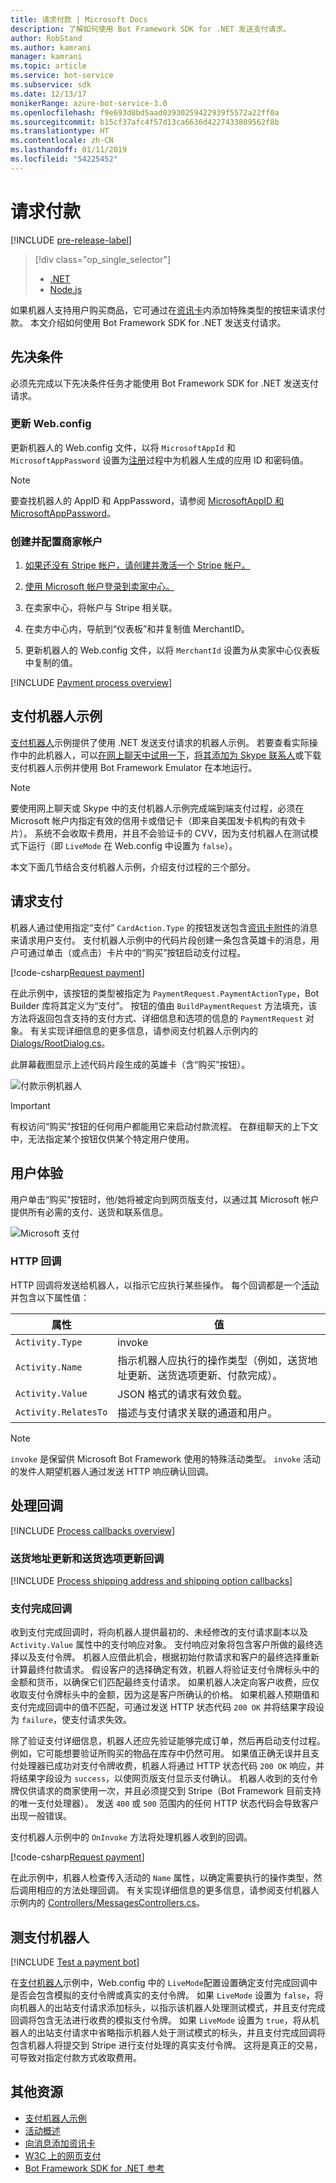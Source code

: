 ```yaml
---
title: 请求付款 | Microsoft Docs
description: 了解如何使用 Bot Framework SDK for .NET 发送支付请求。
author: RobStand
ms.author: kamrani
manager: kamrani
ms.topic: article
ms.service: bot-service
ms.subservice: sdk
ms.date: 12/13/17
monikerRange: azure-bot-service-3.0
ms.openlocfilehash: f9e693d8bd5aad03930259422939f5572a22ff0a
ms.sourcegitcommit: b15cf37afc4f57d13ca6636d4227433809562f8b
ms.translationtype: HT
ms.contentlocale: zh-CN
ms.lasthandoff: 01/11/2019
ms.locfileid: "54225452"
---
```

# <a name="request-payment"></a>请求付款

[!INCLUDE [pre-release-label](../includes/pre-release-label-v3.md)]

> [!div class="op_single_selector"]
> - [.NET](../dotnet/bot-builder-dotnet-request-payment.md)
> - [Node.js](../nodejs/bot-builder-nodejs-request-payment.md)

如果机器人支持用户购买商品，它可通过在[资讯卡](bot-builder-dotnet-add-rich-card-attachments.md)内添加特殊类型的按钮来请求付款。 本文介绍如何使用 Bot Framework SDK for .NET 发送支付请求。

## <a name="prerequisites"></a>先决条件

必须先完成以下先决条件任务才能使用 Bot Framework SDK for .NET 发送支付请求。

### <a name="update-webconfig"></a>更新 Web.config

更新机器人的 Web.config 文件，以将 `MicrosoftAppId` 和 `MicrosoftAppPassword` 设置为[注册](~/bot-service-quickstart-registration.md)过程中为机器人生成的应用 ID 和密码值。 

> [!NOTE]
> 要查找机器人的 AppID 和 AppPassword，请参阅 [MicrosoftAppID 和 MicrosoftAppPassword](~/bot-service-manage-overview.md#microsoftappid-and-microsoftapppassword)。

### <a name="create-and-configure-merchant-account"></a>创建并配置商家帐户

1. <a href="https://dashboard.stripe.com/register" target="_blank">如果还没有 Stripe 帐户，请创建并激活一个 Stripe 帐户。</a>

2. <a href="https://seller.microsoft.com/en-us/dashboard/registration/seller/?accountprogram=botframework" target="_blank">使用 Microsoft 帐户登录到卖家中心。</a>

3. 在卖家中心，将帐户与 Stripe 相关联。

4. 在卖方中心内，导航到“仪表板”和并复制值 MerchantID。

5. 更新机器人的 Web.config 文件，以将 `MerchantId` 设置为从卖家中心仪表板中复制的值。 

[!INCLUDE [Payment process overview](../includes/snippet-payment-process-overview.md)]

## <a name="payment-bot-sample"></a>支付机器人示例

<a href="https://github.com/Microsoft/BotBuilder-Samples/tree/master/CSharp/sample-payments" target="_blank">支付机器人</a>示例提供了使用 .NET 发送支付请求的机器人示例。 若要查看实际操作中的此机器人，可以<a href="https://webchat.botframework.com/embed/paymentsample?s=d39Bk7JOMzQ.cwA.Rig.dumLki9bs3uqfWFMjXPn5PFnQVmT2VAVR1Zl1iPi07k" target="_blank">在网上聊天中试用一下</a>，<a href="https://join.skype.com/bot/9fbc0f17-43eb-40fe-bf3b-af151e6ce45e" target="_blank">将其添加为 Skype 联系人</a>或下载支付机器人示例并使用 Bot Framework Emulator 在本地运行。 

> [!NOTE]
> 要使用网上聊天或 Skype 中的支付机器人示例完成端到端支付过程，必须在 Microsoft 帐户内指定有效的信用卡或借记卡（即来自美国发卡机构的有效卡片）。 系统不会收取卡费用，并且不会验证卡的 CVV，因为支付机器人在测试模式下运行（即 `LiveMode` 在 Web.config 中设置为 `false`）。

本文下面几节结合支付机器人示例，介绍支付过程的三个部分。

## <a id="request-payment"></a>请求支付

机器人通过使用指定“支付” `CardAction.Type` 的按钮发送包含[资讯卡附件](bot-builder-dotnet-add-rich-card-attachments.md)的消息来请求用户支付。 支付机器人示例中的代码片段创建一条包含英雄卡的消息，用户可通过单击（或点击）卡片中的“购买”按钮启动支付过程。 

[!code-csharp[Request payment](../includes/code/dotnet-request-payment.cs#requestPayment)]

在此示例中，该按钮的类型被指定为 `PaymentRequest.PaymentActionType`，Bot Builder 库将其定义为“支付”。 按钮的值由 `BuildPaymentRequest` 方法填充，该方法将返回包含支持的支付方式、详细信息和选项的信息的 `PaymentRequest` 对象。 有关实现详细信息的更多信息，请参阅支付机器人示例内的 <a href="https://github.com/Microsoft/BotBuilder-Samples/tree/master/CSharp/sample-payments" target="_blank">Dialogs/RootDialog.cs</a>。

此屏幕截图显示上述代码片段生成的英雄卡（含“购买”按钮）。 
 
![付款示例机器人](../media/payments-bot-buy.png) 

> [!IMPORTANT]
> 有权访问“购买”按钮的任何用户都能用它来启动付款流程。 在群组聊天的上下文中，无法指定某个按钮仅供某个特定用户使用。 

## <a id="user-experience"></a>用户体验

用户单击“购买”按钮时，他/她将被定向到网页版支付，以通过其 Microsoft 帐户提供所有必需的支付、送货和联系信息。 

![Microsoft 支付](../media/microsoft-payment.png)

### <a name="http-callbacks"></a>HTTP 回调

HTTP 回调将发送给机器人，以指示它应执行某些操作。 每个回调都是一个[活动](bot-builder-dotnet-activities.md)并包含以下属性值： 

| 属性 | 值 |
|----|----|
| `Activity.Type` | invoke | 
| `Activity.Name` | 指示机器人应执行的操作类型（例如，送货地址更新、送货选项更新、付款完成）。 | 
| `Activity.Value` | JSON 格式的请求有效负载。 | 
| `Activity.RelatesTo` |  描述与支付请求关联的通道和用户。 | 

> [!NOTE]
> `invoke` 是保留供 Microsoft Bot Framework 使用的特殊活动类型。 `invoke` 活动的发件人期望机器人通过发送 HTTP 响应确认回调。

## <a id="process-callbacks"></a>处理回调

[!INCLUDE [Process callbacks overview](../includes/snippet-payment-process-callbacks-overview.md)]

### <a name="shipping-address-update-and-shipping-option-update-callbacks"></a>送货地址更新和送货选项更新回调

[!INCLUDE [Process shipping address and shipping option callbacks](../includes/snippet-payment-process-callbacks-1.md)]

### <a name="payment-complete-callbacks"></a>支付完成回调

收到支付完成回调时，将向机器人提供最初的、未经修改的支付请求副本以及 `Activity.Value` 属性中的支付响应对象。 支付响应对象将包含客户所做的最终选择以及支付令牌。 机器人应借此机会，根据初始付款请求和客户的最终选择重新计算最终付款请求。 假设客户的选择确定有效，机器人将验证支付令牌标头中的金额和货币，以确保它们匹配最终支付请求。  如果机器人决定向客户收费，应仅收取支付令牌标头中的金额，因为这是客户所确认的价格。 如果机器人预期值和支付完成回调中的值不匹配，可通过发送 HTTP 状态代码 `200 OK` 并将结果字段设为 `failure`，使支付请求失效。   

除了验证支付详细信息，机器人还应先验证能够完成订单，然后再启动支付过程。 例如，它可能想要验证所购买的物品在库存中仍然可用。 如果值正确无误并且支付处理器已成功对支付令牌收费，机器人将通过 HTTP 状态代码 `200 OK` 响应，并将结果字段设为 `success`，以使网页版支付显示支付确认。 机器人收到的支付令牌仅供请求的商家使用一次，并且必须提交到 Stripe（Bot Framework 目前支持的唯一支付处理器）。 发送 `400` 或 `500` 范围内的任何 HTTP 状态代码会导致客户出现一般错误。

支付机器人示例中的 `OnInvoke` 方法将处理机器人收到的回调。 

[!code-csharp[Request payment](../includes/code/dotnet-request-payment.cs#processCallback)]

在此示例中，机器人检查传入活动的 `Name` 属性，以确定需要执行的操作类型，然后调用相应的方法处理回调。 有关实现详细信息的更多信息，请参阅支付机器人示例内的 <a href="https://github.com/Microsoft/BotBuilder-Samples/tree/master/CSharp/sample-payments" target="_blank">Controllers/MessagesControllers.cs</a>。

## <a name="testing-a-payment-bot"></a>测支付机器人

[!INCLUDE [Test a payment bot](../includes/snippet-payment-test-bot.md)]

在<a href="https://github.com/Microsoft/BotBuilder-Samples/tree/master/CSharp/sample-payments" target="_blank">支付机器人</a>示例中，Web.config 中的 `LiveMode`配置设置确定支付完成回调中是否会包含模拟的支付令牌或真实的支付令牌。 如果 `LiveMode` 设置为 `false`，将向机器人的出站支付请求添加标头，以指示该机器人处理测试模式，并且支付完成回调将包含无法进行收费的模拟支付令牌。 如果 `LiveMode` 设置为 `true`，将从机器人的出站支付请求中省略指示机器人处于测试模式的标头，并且支付完成回调将包含机器人将提交到 Stripe 进行支付处理的真实支付令牌。 这将是真正的交易，可导致对指定付款方式收取费用。 

## <a name="additional-resources"></a>其他资源

- <a href="https://github.com/Microsoft/BotBuilder-Samples/tree/master/CSharp/sample-payments" target="_blank">支付机器人示例</a>
- [活动概述](bot-builder-dotnet-activities.md)
- [向消息添加资讯卡](bot-builder-dotnet-add-rich-card-attachments.md)
- <a href="http://www.w3.org/Payments/" target="_blank">W3C 上的网页支付</a> 
- <a href="/dotnet/api/?view=botbuilder-3.11.0" target="_blank">Bot Framework SDK for .NET 参考</a>
